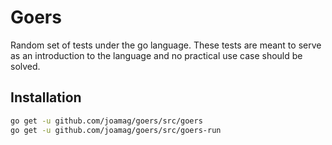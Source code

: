 # Goers

Random set of tests under the go language. These tests are meant to serve as an introduction to
the language and no practical use case should be solved.

## Installation

```bash
go get -u github.com/joamag/goers/src/goers
go get -u github.com/joamag/goers/src/goers-run
```
